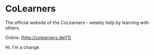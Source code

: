 CoLearners
==========

The official website of the CoLearners - weekly help by learning with others.

Online: [http://colearners.de][1]

Hi, I'm a change.

[1]: http://colearners.de
